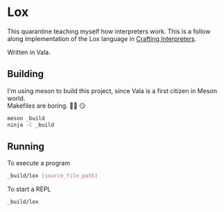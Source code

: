 Lox
===

This quarantine teaching myself how interpreters work. This is a follow along implementation
of the Lox language in [Crafting Interpreters](https://www.craftinginterpreters.com/).

Written in Vala.

Building
--------

I'm using meson to build this project, since Vala is a first citizen in Meson world.  
Makefiles are boring. :man_shrugging: :smirk:

```bash
meson _build
ninja -C _build
```

Running
-------

To execute a program
```bash
_build/lox [source_file_path]
```

To start a REPL
```
_build/lox
```

